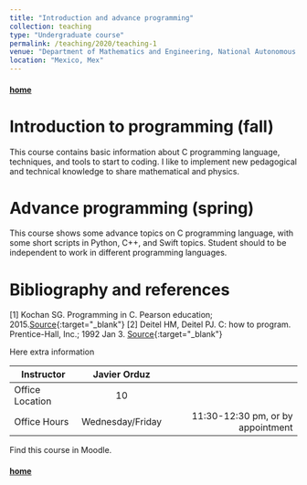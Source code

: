 ```yaml
---
title: "Introduction and advance programming"
collection: teaching
type: "Undergraduate course"
permalink: /teaching/2020/teaching-1
venue: "Department of Mathematics and Engineering, National Autonomous University of Mexico (FESAc-UNAM)"
location: "Mexico, Mex"
---
```


#### [home](../)
# Introduction to programming (fall)

This course contains basic information about C programming language, 
techniques, and tools to start to coding.
I like to implement new pedagogical and technical knowledge 
to share mathematical and physics. 


# Advance programming (spring)

This course shows some advance topics on C programming language,
with some short scripts in Python, C++, and Swift topics.
Student should to be independent to work in different programming 
languages.

# Bibliography and references
[1] Kochan SG. Programming in C. Pearson education; 2015.[Source](https://tinyurl.com/ygg56pr3){:target="_blank"}
[2] Deitel HM, Deitel PJ. C: how to program. Prentice-Hall, Inc.; 1992 Jan 3. [Source](https://tinyurl.com/yf8xuf9l){:target="_blank"}


Here extra information


| Instructor   |      Javier Orduz      |   |
|--------------------|:-----------------------:|----------------:|
| Office Location |  10 |  |
| Office Hours |    Wednesday/Friday   |   11:30-12:30 pm, or by appointment |


Find this course in Moodle.

#### [home](../)
